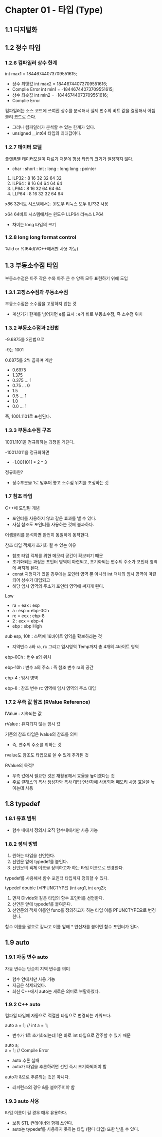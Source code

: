 # Chapter 01 - 타입 (Type)
## 1.1 디지털화
## 1.2 정수 타입
### 1.2.6 컴파일러 상수 한계

int max1 = 18446744073709551615;
* 상수 최댓값
int max2 = 18446744073709551616;
* Complie Error
int min1 = -18446744073709551615;
* 상수 최솟값
int min2 = -18446744073709551616;
* Complie Error

컴파일러는 소스 코드에 쓰여진 상수를 분석해서 실제 변수의 비트 값을 결정해서 어셈블리 코드로 쓴다.
* 그러나 컴파일러가 분석할 수 있는 한계가 있다.
* unsigned __int64 타입의 최대값이다.


### 1.2.7 데이터 모델

플랫폼별 데이터모델이 다르기 때문에 항상 타입의 크기가 일정하지 않다.

* char : short : int : long : long long : pointer
1. ILP32 : 8 16 32 32 64 32
2. ILP64 : 8 16 64 64 64 64
3.  LP64 : 8 16 32 64 64 64
4. LLP64 : 8 16 32 32 64 64

x86 32비트 시스템에서는 윈도우 리눅스 모두 ILP32 사용

x64 64비트 시스템에서는 윈도우 LLP64 리눅스 LP64
* 차이는 long 타입의 크기

### 1.2.8 long long format control
%lld or %I64d(VC++에서만 사용 가능)

## 1.3 부동소수점 타입
부동소수점은 아주 작은 수와 아주 큰 수 양쪽 모두 표현하기 위해 도입

### 1.3.1 고정소수점과 부동소수점
부동소수점은 소수점을 고정하지 않는 것
* 계산기가 한계를 넘어가면 e를 표시 : e가 바로 부동소수점, 즉 소수점 위치

### 1.3.2 부동소수점과 2진법
-9.6875를 2진법으로

-9는 1001

0.6875를 2씩 곱하며 계산

* 0.6975
* 1.375
* 0.375 ... 1
* 0.75  ... 0
* 1.5 
* 0.5   ... 1
* 1.0
* 0.0   ... 1

즉, 1001.1101로 표현된다.


### 1.3.3 부동소수점 구조
1001.1101을 정규화하는 과정을 거친다.

-1001.1011을 정규화하면
* -1.0011011 * 2 ^ 3

정규화란?
* 정수부분을 1로 맞추어 놓고 소수점 위치를 조정하는 것

### 1.7 참조 타입
C++에 도입된 개념
* 포인터를 사용하지 않고 같은 효과를 낼 수 있다.
* 사실 참조도 포인터를 사용하는 것에 불과하다.

어셈블리를 분석하면 완전히 동일하게 동작한다.


참조 타입 객체가 초기화 될 수 있는 이유
* 참조 타입 객체를 위한 메모리 공간이 확보되기 때문
* 초기화되는 과정은 포인터 영역이 마련되고, 초기화되는 변수의 주소가 포인터 영역에 써지게 된다.
* const 지정자가 있을 경우에는 포인터 영역 뿐 아니라 int 객체의 임시 영역이 마련되어 상수가 대입되고
* 해당 임시 영역의 주소가 포인터 영역에 써지게 된다.

Low
* ra = eax : esp
* a : esp = ebp-0Ch
* rc = ecx : ebp-8
* 2 : ecx = ebp-4
* ebp : ebp
High

sub esp, 10h : 스택에 16바이트 영역을 확보하라는 것
* 지역변수 a와 ra, rc 그리고 임시영역 Temp까지 총 4개의 4바이트 영역

ebp-0Ch : 변수 a의 위치

ebp-10h : 변수 a의 주소 : 즉 참조 변수 ra의 공간

ebp-4 : 임시 영역

ebp-8 : 참조 변수 rc 영역에 임시 영역의 주소 대입


### 1.7.2 우측 값 참조 (RValue Reference)
lValue : 지속되는 값

rValue : 유지되지 않는 임시 값

기존의 참조 타입은 lvalue의 참조를 의미
* 즉, 변수의 주소를 취하는 것

rvalue도 참조도 타입으로 쓸 수 있게 추가된 것

RValue의 목적?
* 우측 값에서 필요한 것은 재활용해서 효율을 높이겠다는 것
* 주로 클래스의 복사 생성자와 복사 대입 연산자에 사용되어 메모리 사용 효율을 높이는데 사용

## 1.8 typedef
### 1.8.1 유효 범위
* 함수 내에서 정의시 오직 함수내에서만 사용 가능

### 1.8.2 정의 방법
1. 원하는 타입을 선언한다.
2. 선언문 앞에 typedef를 붙인다.
3. 선언문의 객체 이름을 정의하고자 하는 타입 이름으로 변경한다.


typedef를 사용해서 함수 포인터 타입까지 정의할 수 있다.

typedef double (*PFUNCTYPE) (int arg1, int arg2);

1. 먼저 Divide와 같은 타입의 함수 포인터를 선언한다.
2. 선언문 앞에 typedef를 붙여준다.
3. 선언문의 객체 이름인 func를 정의하고자 하는 타입 이름 PFUNCTYPE으로 변경한다.

함수 이름을 괄호로 감싸고 이름 앞에 * 연산자를 붙이면 함수 포인터가 된다.

## 1.9 auto
### 1.9.1 자동 변수 auto
자동 변수는 단순히 지역 변수를 의미
* 함수 안에서만 사용 가능
* 지금은 삭제되었다.
* 최신 C++에서 auto는 새로운 의미로 부활하였다.

### 1.9.2 C++ auto
컴파일 타임에 자동으로 적절한 타입으로 변경되는 키워드다.

auto a = 1; // int a = 1;
* 변수가 1로 초기화되는데 1은 바로 int 타입으로 간주할 수 있기 때문

auto a;\
a = 1; // Compile Error
* auto 추론 실패
* auto가 타입을 추론하려면 선언 즉시 초기화되어야 함

auto가 &으로 추론되는 것은 아니다.
* 레퍼런스의 경우 &를 붙여주어야 함

### 1.9.3 auto 사용
타입 이름이 길 경우 매우 유용하다.
* 보통 STL 컨테이너와 함께 쓰인다.
* auto는 typedef를 사용하지 못하는 타입 (람다 타입) 또한 받을 수 있다.
